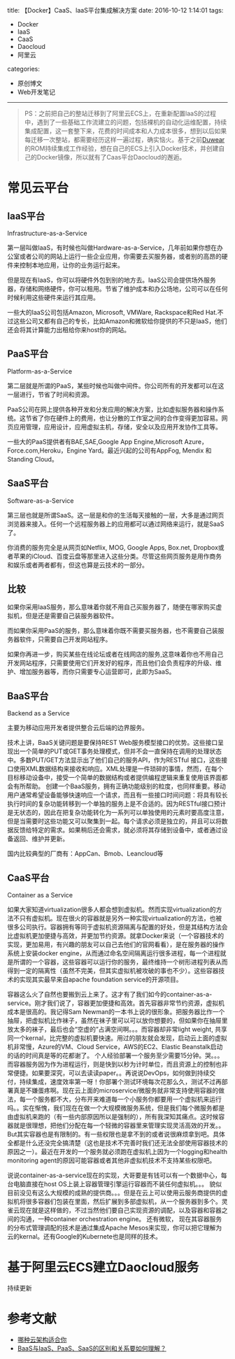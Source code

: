 title: 【Docker】CaaS、laaS平台集成解决方案
date: 2016-10-12 1:14:01
tags:

 - Docker
 - laaS
 - CaaS
 - Daocloud
 - 阿里云
 
 

 
categories:

 - 原创博文
 - Web开发笔记
 
---


>PS：之前把自己的整站迁移到了阿里云ECS上，在重新配置laaS的过程中，遇到了一些基础工作流建立的问题，包括裸机的自动化运维配置，持续集成配置，这一套整下来，花费的时间成本和人力成本很多，想到以后如果每迁移一次整站，都需要经历这样一遍过程，确实恼火。基于之前[Duwear](http://duwear.baidu.com)的ROM持续集成工作经验，想在自己的ECS上引入Docker技术，并创建自己的Docker镜像，所以就有了Caas平台Daocloud的邂逅。

<!--more-->

# 常见云平台

## laaS平台

Infrastructure-as-a-Service

第一层叫做IaaS，有时候也叫做Hardware-as-a-Service，几年前如果你想在办公室或者公司的网站上运行一些企业应用，你需要去买服务器，或者别的高昂的硬件来控制本地应用，让你的业务运行起来。

但是现在有IaaS，你可以将硬件外包到别的地方去。IaaS公司会提供场外服务器，存储和网络硬件，你可以租用。节省了维护成本和办公场地，公司可以在任何时候利用这些硬件来运行其应用。

一些大的IaaS公司包括Amazon, Microsoft, VMWare, Rackspace和Red Hat.不过这些公司又都有自己的专长，比如Amazon和微软给你提供的不只是IaaS，他们还会将其计算能力出租给你来host你的网站。

## PaaS平台

Platform-as-a-Service

第二层就是所谓的PaaS，某些时候也叫做中间件。你公司所有的开发都可以在这一层进行，节省了时间和资源。

PaaS公司在网上提供各种开发和分发应用的解决方案，比如虚拟服务器和操作系统。这节省了你在硬件上的费用，也让分散的工作室之间的合作变得更加容易。网页应用管理，应用设计，应用虚拟主机，存储，安全以及应用开发协作工具等。

一些大的PaaS提供者有BAE,SAE,Google App Engine,Microsoft Azure，Force.com,Heroku，Engine Yard。最近兴起的公司有AppFog, Mendix 和 Standing Cloud。

## SaaS平台

Software-as-a-Service

第三层也就是所谓SaaS。这一层是和你的生活每天接触的一层，大多是通过网页浏览器来接入。任何一个远程服务器上的应用都可以通过网络来运行，就是SaaS了。
	
你消费的服务完全是从网页如Netflix, MOG, Google Apps, Box.net, Dropbox或者苹果的iCloud、百度云盘等那里进入这些分类。尽管这些网页服务是用作商务和娱乐或者两者都有，但这也算是云技术的一部分。

## 比较
如果你采用IaaS服务，那么意味着你就不用自己买服务器了，随便在哪家购买虚拟机，但是还是需要自己装服务器软件。

而如果你采用PaaS的服务，那么意味着你既不需要买服务器，也不需要自己装服务器软件，只需要自己开发网站程序。

如果你再进一步，购买某些在线论坛或者在线网店的服务,这意味着你也不用自己开发网站程序，只需要使用它们开发好的程序，而且他们会负责程序的升级、维护、增加服务器等，而你只需要专心运营即可，此即为SaaS。


## BaaS平台

Backend as a Service

主要为移动应用开发者提供整合云后端的边界服务。

技术上讲，BaaS关键问题是要保持REST Web服务模型接口的优势。这些接口呈现出一个简单的PUT或GET事务处理模式，但并不会一直保持在调用的处理状态中。多数PUT/GET方法显示出了他们自己的服务API，作为RESTful 接口，这些接口使用XML数据结构来接收和响应。XML处理是一件琐碎的事情，然而，在每个目标移动设备中，接受一个简单的数据结构或者提供编程逻辑来重复使用该界面都会有所帮助。
创建一个BaaS服务，拥有正确功能级别的粒度，也同样重要。移动用户通常希望设备能够快速响应一个请求，而且有一些接口时间问题：将具有较长执行时间的复杂功能转移到一个单独的服务上是不合适的。因为RESTful接口预计是无状态的，因此在把复杂功能转化为一系列可以单独使用的元素时要高度注意，但是当需要时这些功能又可以聚集到一起。每个请求必须是独立的，并且可以将数据反馈给特定的需求。如果稍后还会需求，就必须将其存储到设备中，或者通过设备返回、维护并更新。

国内比较典型的厂商有：AppCan、Bmob、Leancloud等


## CaaS平台

Container as a Service

如果大家知道virtualization很多人都会想到虚拟机。然而实现virtualization的方法不只有虚拟机。现在很火的容器就是另外一种实现virtualization的方法，也被很多公司执行。容器拥有等同于虚拟机资源隔离与配置的好处，但是其结构方法会比虚拟机更加便捷与高效，并更加节约资源。就拿Docker来说（一个容器技术的实现，更加易用，有兴趣的朋友可以自己去他们的官网看看），是在服务器的操作系统上安装docker engine，从而通过命名空间隔离运行很多进程，每一个进程就是所谓的一个容器，这些容器可以运行你的服务，最终维持一个树形进程列表从而得到一定的隔离性（虽然不完美，但其实虚拟机被攻破的事也不少）。这些容器技术的实现其实最早来自apache foundation service的开源项目。

容器这么火了自然也要搬到云上来了。这才有了我们如今的container-as-a-service。刚才我们说了，容器更加便捷和高效。首先容器非常节约资源，虚拟机成本是很高的。我记得Sam Newman的一本书上说的很形象。把服务器比作一个抽屉，把虚拟机比作袜子，虽然在袜子里可以可以放你想要的，但如果你在抽屉里放太多的袜子，最后也会“空虚的”占满空间啊。。。而容器却非常light weight, 共享同一个kernal，比完整的虚拟机要快速。用过的朋友就会发现，启动云上面的虚拟机非常慢，Azure的VM、Cloud Service，AWS的EC2、Elastic Beanstalk启动的话的时间真是等的花都谢了。 个人经验部署一个服务至少需要15分钟。哭。。。而容器服务因为作为进程运行，则是快到以秒为计时单位，而且资源上的控制也非常便捷。如果要深究，可以去读读paper。。再说说DevOps，如何做到持续交付，持续集成，速度效率第一呀！你部署个测试环境每次花那么久，测试不过再部署真是不嫌蛋疼啊。现在云上面的microservice/微服务就非常支持使用容器的做法，每一个服务都不大，分布开来难道每一个小服务你都要用一个虚拟机来运行吗。。实在惭愧，我们现在在做一个大规模微服务系统，但是我们每个微服务都是由虚拟机来跑的（有一些内部原因所以是强制的），所有我深知其痛点。这时候容器就是很理想，把他们分配在每一个轻微的容器里来管理实现灵活高效的开发。。But其实容器也是有限制的。有一些权限也是拿不到的或者说很麻烦拿到吧。具体全都是什么还没完全搞清楚（这也是技术不完善时我们还无法全部使用容器技术的原因之一）。最近在开发的一个服务就必须跑在虚拟机上因为一个logging和health monitoring agent的原因可能容器或者其他非虚拟机技术不支持某些权限吧。
    
说说container-as-a-service现在的实现，大哥要是有钱可以有一个数据中心，每台电脑直接在host OS上装上容器管理引擎运行容器而不装任何虚拟机。。。 貌似目前没见有这么大规模的成熟的提供商。。。但是在云上可以使用云服务商提供的虚拟机将很多容器们包装在里面，然后扩展到多部虚拟机，从一个服务器到多个。灵雀云现在就是这样做的，不过当然他们要自己实现资源的调配，以及容器和容器之间的沟通，一种container orchestration engine。 还有微软， 现在其容器服务的分布式管理调配的技术是通过集成Apache Mesos来实现，你可以把它理解为云的kernal。还有Google的Kubernete也是同样的技术。

# 基于阿里云ECS建立Daocloud服务
持续更新

# 参考文献

- [哪种云架构适合你](http://dockone.io/article/1506)
- [BaaS与IaaS、PaaS、SaaS的区别和关系要如何理解？](https://www.zhihu.com/question/23048744)
 

 
 

 
 
 
 
 
 
 
